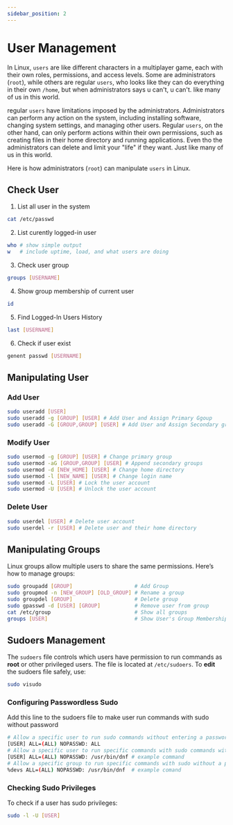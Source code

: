 ```yaml
---
sidebar_position: 2
---
```


# User Management

In Linux, `users` are like different characters in a multiplayer game, each with their own roles, permissions, and access levels. Some are administrators (`root`), while others are regular `users`, who looks like they can do everything in their own `/home`, but when administrators says u can't, u can't. like many of us in this world. 

regular `users` have limitations imposed by the administrators. Administrators can perform any action on the system, including installing software, changing system settings, and managing other users. Regular `users`, on the other hand, can only perform actions within their own permissions, such as creating files in their home directory and running applications. Even tho the administrators can delete and limit your "life" if they want. Just like many of us in this world.

Here is how administrators (`root`) can manipulate `users` in Linux. 

## Check User
1. List all user in the system
```sh
cat /etc/passwd
```
2. List curently logged-in user
```sh
who # show simple output
w   # include uptime, load, and what users are doing
```
3. Check user group
```sh
groups [USERNAME]
```
4. Show group membership of current user
```sh
id
```
5. Find Logged-In Users History
```sh
last [USERNAME]
```
6. Check if user exist
```sh
genent passwd [USERNAME]
```


## Manipulating User
### Add User

```bash
sudo useradd [USER]
sudo useradd -g [GROUP] [USER] # Add User and Assign Primary Ggoup
sudo useradd -G [GROUP,GROUP] [USER] # Add User and Assign Secondary groups
```

### Modify User
```bash
sudo usermod -g [GROUP] [USER] # Change primary group 
sudo usermod -aG [GROUP,GROUP] [USER] # Append secondary groups 
sudo usermod -d [NEW_HOME] [USER] # Change home directory 
sudo usermod -l [NEW_NAME] [USER] # Change login name 
sudo usermod -L [USER] # Lock the user account 
sudo usermod -U [USER] # Unlock the user account
```

### Delete User
```bash
sudo userdel [USER] # Delete user account
sudo userdel -r [USER] # Delete user and their home directory
```

## Manipulating Groups

Linux groups allow multiple users to share the same permissions. Here’s how to manage groups:

```bash
sudo groupadd [GROUP]                    # Add Group
sudo groupmod -n [NEW_GROUP] [OLD_GROUP] # Rename a group
sudo groupdel [GROUP]                    # Delete group
sudo gpasswd -d [USER] [GROUP]           # Remove user from group
cat /etc/group                           # Show all groups
groups [USER]                            # Show User's Group Membership
```

## Sudoers Management

The `sudoers` file controls which users have permission to run commands as **root** or other privileged users. The file is located at `/etc/sudoers`. To **edit** the sudoers file safely, use:

```bash
sudo visudo
```

### Configuring Passwordless Sudo
Add this line to the sudoers file to make user run commands with sudo without password
```bash
# Allow a specific user to run sudo commands without entering a password
[USER] ALL=(ALL) NOPASSWD: ALL
# Allow a specific user to run specific commands with sudo commands without entering a password
[USER] ALL=(ALL) NOPASSWD: /usr/bin/dnf # example command
# Allow a specific group to run specific commands with sudo without a password:
%devs ALL=(ALL) NOPASSWD: /usr/bin/dnf  # example comand
```

### Checking Sudo Privileges
To check if a user has sudo privileges:
```bash
sudo -l -U [USER]
```

